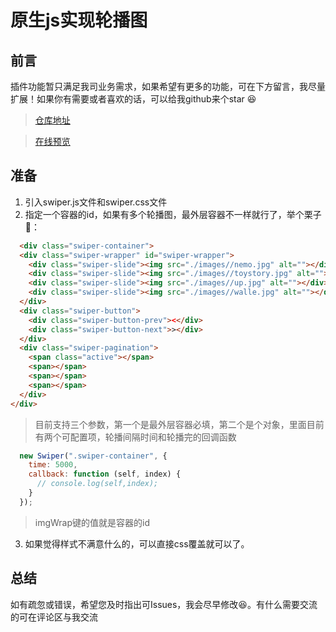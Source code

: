 # 原生js实现轮播图

## 前言
插件功能暂只满足我司业务需求，如果希望有更多的功能，可在下方留言，我尽量扩展！如果你有需要或者喜欢的话，可以给我github来个star 😆

> [仓库地址](https://github.com/Guidozijef/plugin/tree/master/swiper)

> [在线预览](https://Guidozijef.github.io/plugin/swiper/index.html)

## 准备
1. 引入swiper.js文件和swiper.css文件
2. 指定一个容器的id，如果有多个轮播图，最外层容器不一样就行了，举个栗子🌰：

  ```html
    <div class="swiper-container">
    <div class="swiper-wrapper" id="swiper-wrapper">
      <div class="swiper-slide"><img src="./images//nemo.jpg" alt=""></div>
      <div class="swiper-slide"><img src="./images//toystory.jpg" alt=""></div>
      <div class="swiper-slide"><img src="./images//up.jpg" alt=""></div>
      <div class="swiper-slide"><img src="./images//walle.jpg" alt=""></div>
    </div>
    <div class="swiper-button">
      <div class="swiper-button-prev"><</div>
      <div class="swiper-button-next">></div>
    </div>
    <div class="swiper-pagination">
      <span class="active"></span>
      <span></span>
      <span></span>
      <span></span>
    </div>
  </div>
  ```
  > 目前支持三个参数，第一个是最外层容器必填，第二个是个对象，里面目前有两个可配置项，轮播间隔时间和轮播完的回调函数

  ```javaScript
    new Swiper(".swiper-container", {
      time: 5000,
      callback: function (self, index) {
        // console.log(self,index);
      }
    });
  ```
  > imgWrap键的值就是容器的id

3. 如果觉得样式不满意什么的，可以直接css覆盖就可以了。


## 总结
如有疏忽或错误，希望您及时指出可Issues，我会尽早修改😆。有什么需要交流的可在评论区与我交流
